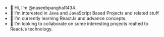- 👋 Hi, I’m @naseebpanghal1434
- 👀 I’m interested in Java and JavaScript Based Projects and related stuff
- 🌱 I’m currently learning ReactJs and advance concepts.
- 💞️ I’m looking to collaborate on some interesting projects realted to ReactJs technology. 

<!---
naseebpanghal1434/naseebpanghal1434 is a ✨ special ✨ repository because its `README.md` (this file) appears on your GitHub profile.
You can click the Preview link to take a look at your changes.
--->
